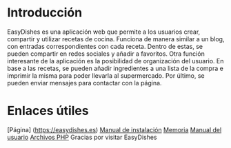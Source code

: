 # Introducción
EasyDishes es una aplicación web que permite a los usuarios crear, compartir y utilizar recetas de cocina. Funciona de manera similar a un blog, con entradas correspondientes con cada receta. Dentro de estas, se pueden compartir en redes sociales y añadir a favoritos. Otra función interesante de la aplicación es la posibilidad de organización del usuario. En base a las recetas, se pueden añadir ingredientes a una lista de la compra e imprimir la misma para poder llevarla al supermercado. Por último, se pueden enviar mensajes para contactar con la página.
# Enlaces útiles
[Página] (https://easydishes.es)
[Manual de instalación](https://github.com/luigitimeisreal/EasyDishes/blob/main/docs/Manual%20de%20instalaci%C3%B3n.pdf)
[Memoria](https://github.com/luigitimeisreal/EasyDishes/blob/main/docs/Memoria.pdf)
[Manual del usuario](https://github.com/luigitimeisreal/EasyDishes/blob/main/docs/Manual%20de%20usuario.pdf)
[Archivos PHP](https://github.com/luigitimeisreal/EasyDishes/tree/main/servidor)
Gracias por visitar EasyDishes